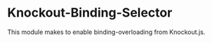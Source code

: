 Knockout-Binding-Selector
=========================

This module makes to enable binding-overloading from Knockout.js.